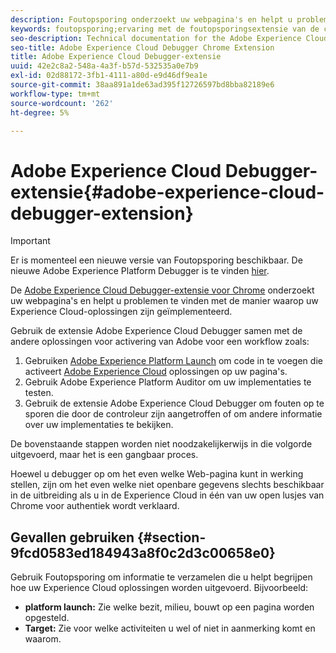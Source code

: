 ```yaml
---
description: Foutopsporing onderzoekt uw webpagina's en helpt u problemen te vinden met de manier waarop uw Experience Cloud-oplossingen zijn geïmplementeerd
keywords: foutopsporing;ervaring met de foutopsporingsextensie van de cloud;chroom;extensie
seo-description: Technical documentation for the Adobe Experience Cloud Debugger Chrome Extension - examine your web pages and understand problems with your Experience Cloud solution mplementations
seo-title: Adobe Experience Cloud Debugger Chrome Extension
title: Adobe Experience Cloud Debugger-extensie
uuid: 42e2c8a2-548a-4a3f-b57d-532535a0e7b9
exl-id: 02d88172-3fb1-4111-a80d-e9d46df9ea1e
source-git-commit: 38aa891a1de63ad395f12726597bd8bba82189e6
workflow-type: tm+mt
source-wordcount: '262'
ht-degree: 5%

---
```


# Adobe Experience Cloud Debugger-extensie{#adobe-experience-cloud-debugger-extension}

>[!IMPORTANT]
>
>Er is momenteel een nieuwe versie van Foutopsporing beschikbaar. De nieuwe Adobe Experience Platform Debugger is te vinden [hier](https://chrome.google.com/webstore/detail/adobe-experience-platform/bfnnokhpnncpkdmbokanobigaccjkpob).

De [Adobe Experience Cloud Debugger-extensie voor Chrome](https://chrome.google.com/webstore/detail/adobe-experience-cloud-de/ocdmogmohccmeicdhlhhgepeaijenapj) onderzoekt uw webpagina&#39;s en helpt u problemen te vinden met de manier waarop uw Experience Cloud-oplossingen zijn geïmplementeerd.

Gebruik de extensie Adobe Experience Cloud Debugger samen met de andere oplossingen voor activering van Adobe voor een workflow zoals:

1. Gebruiken [Adobe Experience Platform Launch](https://experienceleague.adobe.com/docs/launch/using/home.html) om code in te voegen die activeert [Adobe Experience Cloud](https://experienceleague.adobe.com/docs/home.html) oplossingen op uw pagina&#39;s.
1. Gebruik Adobe Experience Platform Auditor om uw implementaties te testen.
1. Gebruik de extensie Adobe Experience Cloud Debugger om fouten op te sporen die door de controleur zijn aangetroffen of om andere informatie over uw implementaties te bekijken.

De bovenstaande stappen worden niet noodzakelijkerwijs in die volgorde uitgevoerd, maar het is een gangbaar proces.

Hoewel u debugger op om het even welke Web-pagina kunt in werking stellen, zijn om het even welke niet openbare gegevens slechts beschikbaar in de uitbreiding als u in de Experience Cloud in één van uw open lusjes van Chrome voor authentiek wordt verklaard.

## Gevallen gebruiken {#section-9fcd0583ed184943a8f0c2d3c00658e0}

Gebruik Foutopsporing om informatie te verzamelen die u helpt begrijpen hoe uw Experience Cloud oplossingen worden uitgevoerd. Bijvoorbeeld:

* **platform launch:** Zie welke bezit, milieu, bouwt op een pagina worden opgesteld.
* **Target:** Zie voor welke activiteiten u wel of niet in aanmerking komt en waarom.
